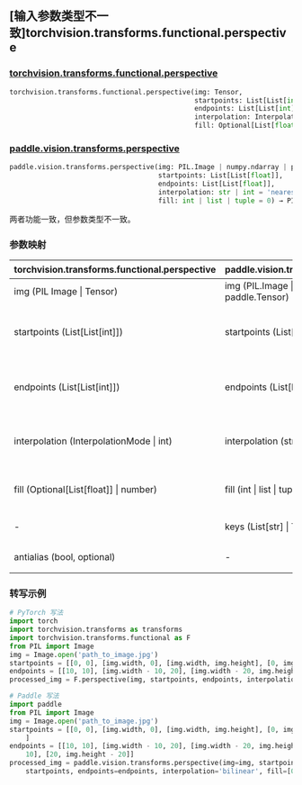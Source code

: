 ## [输入参数类型不一致]torchvision.transforms.functional.perspective

### [torchvision.transforms.functional.perspective](https://pytorch.org/vision/main/generated/torchvision.transforms.functional.perspective.html#perspective)

```python
torchvision.transforms.functional.perspective(img: Tensor,
                                              startpoints: List[List[int]],
                                              endpoints: List[List[int]],
                                              interpolation: InterpolationMode = InterpolationMode.BILINEAR,
                                              fill: Optional[List[float]] = None) → Tensor
```

### [paddle.vision.transforms.perspective](https://www.paddlepaddle.org.cn/documentation/docs/zh/api/paddle/vision/transforms/perspective_cn.html#cn-api-paddle-vision-transforms-perspective)

```python
paddle.vision.transforms.perspective(img: PIL.Image | numpy.ndarray | paddle.Tensor,
                                     startpoints: List[List[float]],
                                     endpoints: List[List[float]],
                                     interpolation: str | int = 'nearest',
                                     fill: int | list | tuple = 0) → PIL.Image | numpy.ndarray | paddle.Tensor
```

两者功能一致，但参数类型不一致。

### 参数映射

| torchvision.transforms.functional.perspective | paddle.vision.transforms.perspective | 备注                                                         |
| ---------------------------------------------- | ------------------------------------- | ------------------------------------------------------------ |
| img (PIL Image \| Tensor)                     | img (PIL.Image \| numpy.ndarray \| paddle.Tensor) | 输入图片。 |
| startpoints (List[List[int]])                 | startpoints (List[List[float]])        | 数据类型不同，torchvision 使用 int，Paddle 使用 float       |
| endpoints (List[List[int]])                   | endpoints (List[List[float]])          | 数据类型不同，torchvision 使用 int，Paddle 使用 float       |
| interpolation (InterpolationMode \| int)      | interpolation (str \| int)             | 参数名相同但类型不同，Paddle 使用 `str` 替代 `InterpolationMode` |
| fill (Optional[List[float]] \| number)        | fill (int \| list \| tuple)            | Paddle 支持更多类型，支持 int、list、tuple                    |
| -                                              | keys (List[str] \| Tuple[str])         | Paddle 支持 `keys` 参数 |
| antialias (bool, optional)                     | -                                      | Paddle 不支持 `antialias` 参数                                 |


### 转写示例

```python
# PyTorch 写法
import torch
import torchvision.transforms as transforms
import torchvision.transforms.functional as F
from PIL import Image
img = Image.open('path_to_image.jpg')
startpoints = [[0, 0], [img.width, 0], [img.width, img.height], [0, img.height]]
endpoints = [[10, 10], [img.width - 10, 20], [img.width - 20, img.height - 10], [20, img.height - 20]]
processed_img = F.perspective(img, startpoints, endpoints, interpolation=transforms.InterpolationMode.BILINEAR, fill=[0, 0, 0])

# Paddle 写法
import paddle
from PIL import Image
img = Image.open('path_to_image.jpg')
startpoints = [[0, 0], [img.width, 0], [img.width, img.height], [0, img.height]
    ]
endpoints = [[10, 10], [img.width - 10, 20], [img.width - 20, img.height -
    10], [20, img.height - 20]]
processed_img = paddle.vision.transforms.perspective(img=img, startpoints=
    startpoints, endpoints=endpoints, interpolation='bilinear', fill=[0, 0, 0])

```
